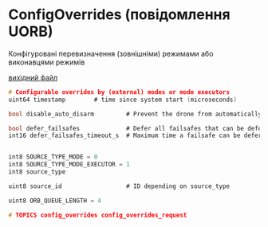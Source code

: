 # ConfigOverrides (повідомлення UORB)

Конфігуровані перевизначення (зовнішніми) режимами або виконавцями режимів

[вихідний файл](https://github.com/PX4/PX4-Autopilot/blob/main/msg/ConfigOverrides.msg)

```c
# Configurable overrides by (external) modes or mode executors
uint64 timestamp		# time since system start (microseconds)

bool disable_auto_disarm         # Prevent the drone from automatically disarming after landing (if configured)

bool defer_failsafes             # Defer all failsafes that can be deferred (until the flag is cleared)
int16 defer_failsafes_timeout_s  # Maximum time a failsafe can be deferred. 0 = system default, -1 = no timeout


int8 SOURCE_TYPE_MODE = 0
int8 SOURCE_TYPE_MODE_EXECUTOR = 1
int8 source_type

uint8 source_id                  # ID depending on source_type

uint8 ORB_QUEUE_LENGTH = 4

# TOPICS config_overrides config_overrides_request

```
